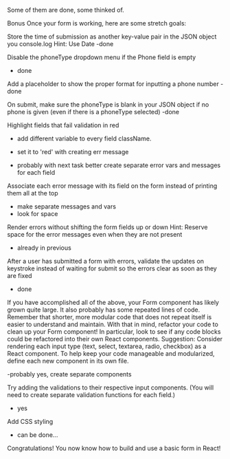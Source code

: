 Some of them are done, some thinked of.

Bonus
Once your form is working, here are some stretch goals:

Store the time of submission as another key-value pair in the JSON object you console.log
Hint: Use Date
-done


Disable the phoneType dropdown menu if the Phone field is empty
- done


Add a placeholder to show the proper format for inputting a phone number
-done

On submit, make sure the phoneType is blank in your JSON object if no phone is given (even if there is a phoneType selected)
-done


Highlight fields that fail validation in red
- add different variable to every field className.
- set it to 'red' with creating err message

- probably with next task better create separate error vars and messages for each field


Associate each error message with its field on the form instead of printing them all at the top
- make separate messages and vars
- look for space

Render errors without shifting the form fields up or down
Hint: Reserve space for the error messages even when they are not present
- already in previous

After a user has submitted a form with errors, validate the updates on keystroke instead of waiting for submit so the errors clear as soon as they are fixed
- done


If you have accomplished all of the above, your Form component has likely grown quite large. It also probably has some repeated lines of code. Remember that shorter, more modular code that does not repeat itself is easier to understand and maintain. With that in mind, refactor your code to clean up your Form component! In particular, look to see if any code blocks could be refactored into their own React components.
Suggestion: Consider rendering each input type (text, select, textarea, radio, checkbox) as a React component. To help keep your code manageable and modularized, define each new component in its own file.

-probably yes, create separate components

Try adding the validations to their respective input components. (You will need to create separate validation functions for each field.)
- yes

Add CSS styling
- can be done...

Congratulations! You now know how to build and use a basic form in React!